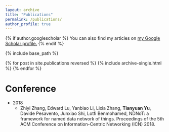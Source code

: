 ```yaml
---
layout: archive
title: "Publications"
permalink: /publications/
author_profile: true
---
```


{% if author.googlescholar %}
  You can also find my articles on <u><a href="{{author.googlescholar}}">my Google Scholar profile</a>.</u>
{% endif %}

{% include base_path %}

{% for post in site.publications reversed %}
  {% include archive-single.html %}
{% endfor %}

Conference  
======
* 2018
  * Zhiyi Zhang, Edward Lu, Yanbiao Li, Lixia Zhang, **Tianyuan Yu**, Davide Pesavento, Junxiao Shi, Lotfi Benmohamed, NDNoT: a framework for named data network of things. Proceedings of the 5th ACM Conference on Information-Centric Networking (ICN) 2018.